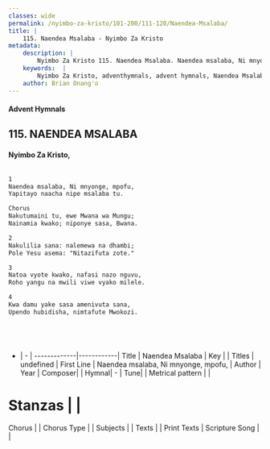 ```yaml
---
classes: wide
permalink: /nyimbo-za-kristo/101-200/111-120/Naendea-Msalaba/
title: |
    115. Naendea Msalaba - Nyimbo Za Kristo
metadata:
    description: |
        Nyimbo Za Kristo 115. Naendea Msalaba. Naendea msalaba, Ni mnyonge, mpofu,  Yapitayo naacha nipe msalaba tu.  Chorus Nakutumaini tu, ewe Mwana wa Mungu;  Nainamia kwako; niponye sasa, Bwana.  
    keywords:  |
        Nyimbo Za Kristo, adventhymnals, advent hymnals, Naendea Msalaba, Naendea msalaba, Ni mnyonge, mpofu, . 
    author: Brian Onang'o
---
```


#### Advent Hymnals
## 115. NAENDEA MSALABA
####  Nyimbo Za Kristo,

```txt

1
Naendea msalaba, Ni mnyonge, mpofu, 
Yapitayo naacha nipe msalaba tu.

Chorus
Nakutumaini tu, ewe Mwana wa Mungu; 
Nainamia kwako; niponye sasa, Bwana.

2
Nakulilia sana: nalemewa na dhambi; 
Pole Yesu asema: "Nitazifuta zote."

3
Natoa vyote kwako, nafasi nazo nguvu, 
Roho yangu na mwili viwe vyako milele.

4
Kwa damu yake sasa amenivuta sana, 
Upendo hubidisha, nimtafute Mwokozi.






```

- |   -  |
-------------|------------|
Title | Naendea Msalaba |
Key |  |
Titles | undefined |
First Line | Naendea msalaba, Ni mnyonge, mpofu,  |
Author | 
Year | 
Composer| |
Hymnal|  - |
Tune|  |
Metrical pattern | |
# Stanzas |  |
Chorus |  |
Chorus Type |  |
Subjects | |
Texts |  |
Print Texts | 
Scripture Song |  |
    
